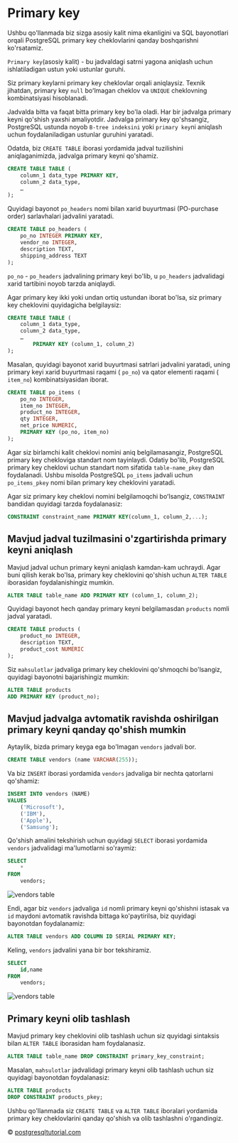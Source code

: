 # Primary key

Ushbu qo'llanmada biz sizga asosiy kalit nima ekanligini va SQL bayonotlari orqali PostgreSQL primary key cheklovlarini qanday boshqarishni ko'rsatamiz.

`Primary key`(asosiy kalit) - bu jadvaldagi satrni yagona aniqlash uchun ishlatiladigan ustun yoki ustunlar guruhi.

Siz primary keylarni primary key cheklovlar orqali aniqlaysiz. Texnik jihatdan, primary key `null` boʻlmagan cheklov va `UNIQUE` cheklovning kombinatsiyasi hisoblanadi.

Jadvalda bitta va faqat bitta primary key bo'la oladi. Har bir jadvalga primary keyni qo'shish yaxshi amaliyotdir. Jadvalga primary key qo'shsangiz, PostgreSQL ustunda noyob `B-tree indeksini` yoki `primary key`ni aniqlash uchun foydalaniladigan ustunlar guruhini yaratadi.

Odatda, biz `CREATE TABLE` iborasi yordamida jadval tuzilishini aniqlaganimizda, jadvalga primary keyni qo'shamiz.

```sql
CREATE TABLE TABLE (
	column_1 data_type PRIMARY KEY,
	column_2 data_type,
	…
);
```

Quyidagi bayonot `po_headers` nomi bilan xarid buyurtmasi (PO-purchase order) sarlavhalari jadvalini yaratadi.

```sql
CREATE TABLE po_headers (
	po_no INTEGER PRIMARY KEY,
	vendor_no INTEGER,
	description TEXT,
	shipping_address TEXT
);
```

`po_no` - `po_headers` jadvalining primary keyi bo'lib, u `po_headers` jadvalidagi xarid tartibini noyob tarzda aniqlaydi.

Agar primary key ikki yoki undan ortiq ustundan iborat bo'lsa, siz primary key cheklovini quyidagicha belgilaysiz:

```sql
CREATE TABLE TABLE (
	column_1 data_type,
	column_2 data_type,
	… 
        PRIMARY KEY (column_1, column_2)
);
```

Masalan, quyidagi bayonot xarid buyurtmasi satrlari jadvalini yaratadi, uning primary keyi xarid buyurtmasi raqami ( `po_no`) va qator elementi raqami ( `item_no`) kombinatsiyasidan iborat.

```sql
CREATE TABLE po_items (
	po_no INTEGER,
	item_no INTEGER,
	product_no INTEGER,
	qty INTEGER,
	net_price NUMERIC,
	PRIMARY KEY (po_no, item_no)
);
```

Agar siz birlamchi kalit cheklovi nomini aniq belgilamasangiz, PostgreSQL primary key chekloviga standart nom tayinlaydi. Odatiy bo'lib, PostgreSQL primary key cheklovi uchun standart nom sifatida `table-name_pkey` dan foydalanadi. Ushbu misolda PostgreSQL `po_items` jadvali uchun `po_items_pkey` nomi bilan primary key cheklovini yaratadi.

Agar siz primary key cheklovi nomini belgilamoqchi boʻlsangiz, `CONSTRAINT` bandidan quyidagi tarzda foydalanasiz:

```sql
CONSTRAINT constraint_name PRIMARY KEY(column_1, column_2,...);
```

## Mavjud jadval tuzilmasini o'zgartirishda primary keyni aniqlash

Mavjud jadval uchun primary keyni aniqlash kamdan-kam uchraydi. Agar buni qilish kerak bo'lsa, primary key cheklovini qo'shish uchun `ALTER TABLE` iborasidan foydalanishingiz mumkin.

```sql
ALTER TABLE table_name ADD PRIMARY KEY (column_1, column_2);
```

Quyidagi bayonot hech qanday primary keyni belgilamasdan `products` nomli jadval yaratadi.

```sql
CREATE TABLE products (
	product_no INTEGER,
	description TEXT,
	product_cost NUMERIC
);
```

Siz `mahsulotlar` jadvaliga primary key cheklovini qo'shmoqchi bo'lsangiz, quyidagi bayonotni bajarishingiz mumkin:

```sql
ALTER TABLE products 
ADD PRIMARY KEY (product_no);
```

## Mavjud jadvalga avtomatik ravishda oshirilgan primary keyni qanday qo'shish mumkin

Aytaylik, bizda primary keyga ega bo'lmagan `vendors` jadvali bor.

```sql
CREATE TABLE vendors (name VARCHAR(255));
```

Va biz `INSERT` iborasi yordamida `vendors` jadvaliga bir nechta qatorlarni qo'shamiz:

```sql
INSERT INTO vendors (NAME)
VALUES
	('Microsoft'),
	('IBM'),
	('Apple'),
	('Samsung');
```

Qo'shish amalini tekshirish uchun quyidagi `SELECT` iborasi yordamida `vendors` jadvalidagi ma'lumotlarni so'raymiz:

```sql
SELECT
	*
FROM
	vendors;
```

![vendors table](https://www.postgresqltutorial.com/wp-content/uploads/2015/08/vendors-table.jpg)

Endi, agar biz `vendors` jadvaliga `id` nomli primary keyni qo'shishni istasak va `id` maydoni avtomatik ravishda bittaga ko'paytirilsa, biz quyidagi bayonotdan foydalanamiz:

```sql
ALTER TABLE vendors ADD COLUMN ID SERIAL PRIMARY KEY;
```

Keling, `vendors` jadvalini yana bir bor tekshiramiz.

```sql
SELECT
	id,name
FROM
	vendors;
```

![vendors table](https://www.postgresqltutorial.com/wp-content/uploads/2015/08/vendors-table-with-primary-key.jpg)

## Primary keyni olib tashlash

Mavjud primary key cheklovini olib tashlash uchun siz quyidagi sintaksis bilan `ALTER TABLE` iborasidan ham foydalanasiz.

```sql
ALTER TABLE table_name DROP CONSTRAINT primary_key_constraint;
```

Masalan, `mahsulotlar` jadvalidagi primary keyni olib tashlash uchun siz quyidagi bayonotdan foydalanasiz:

```sql
ALTER TABLE products
DROP CONSTRAINT products_pkey;
```

Ushbu qo'llanmada siz `CREATE TABLE` va `ALTER TABLE` iboralari yordamida primary key cheklovlarini qanday qo'shish va olib tashlashni o'rgandingiz.

© [postgresqltutorial.com](https://www.postgresqltutorial.com/postgresql-tutorial/postgresql-primary-key/)